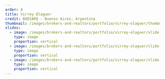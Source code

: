 ```yaml
---
order: 8
title: Virrey Olaguer
credit: BOOSARQ - Buenos Aires, Argentina
thumbnail: /images/brokers-and-realtors/portfolio/virrey-olaguer/thumbnail.jpg
slides:
  - image: /images/brokers-and-realtors/portfolio/virrey-olaguer/slide-1.jpg
    type: image
    proportion: vertical
  - image: /images/brokers-and-realtors/portfolio/virrey-olaguer/slide-2.jpg
    type: image
    proportion: vertical
  - image: /images/brokers-and-realtors/portfolio/virrey-olaguer/slide-3.jpg
    type: image
    proportion: vertical
---
```

